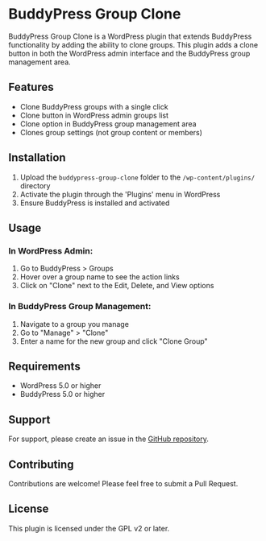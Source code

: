 # BuddyPress Group Clone

BuddyPress Group Clone is a WordPress plugin that extends BuddyPress functionality by adding the ability to clone groups. This plugin adds a clone button in both the WordPress admin interface and the BuddyPress group management area.

## Features

- Clone BuddyPress groups with a single click
- Clone button in WordPress admin groups list
- Clone option in BuddyPress group management area
- Clones group settings (not group content or members)

## Installation

1. Upload the `buddypress-group-clone` folder to the `/wp-content/plugins/` directory
2. Activate the plugin through the 'Plugins' menu in WordPress
3. Ensure BuddyPress is installed and activated

## Usage

### In WordPress Admin:
1. Go to BuddyPress > Groups
2. Hover over a group name to see the action links
3. Click on "Clone" next to the Edit, Delete, and View options

### In BuddyPress Group Management:
1. Navigate to a group you manage
2. Go to "Manage" > "Clone"
3. Enter a name for the new group and click "Clone Group"

## Requirements

- WordPress 5.0 or higher
- BuddyPress 5.0 or higher

## Support

For support, please create an issue in the [GitHub repository](https://github.com/yourusername/buddypress-group-clone).

## Contributing

Contributions are welcome! Please feel free to submit a Pull Request.

## License

This plugin is licensed under the GPL v2 or later.
